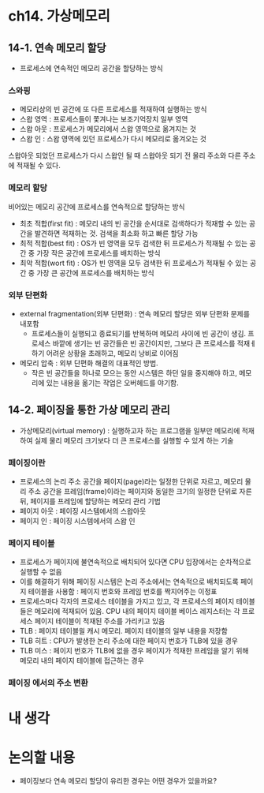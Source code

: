# ch14. 가상메모리

## 14-1. 연속 메모리 할당

- 프로세스에 연속적인 메모리 공간을 할당하는 방식

### 스와핑

- 메모리상의 빈 공간에 또 다른 프로세스를 적재하여 실행하는 방식
- 스왑 영역 : 프로세스들이 쫓겨나는 보조기억장치 일부 영역
- 스왑 아웃 : 프로세스가 메모리에서 스왑 영역으로 옮겨지는 것
- 스왑 인 : 스왑 영역에 있던 프로세스가 다시 메모리로 옮겨오는 것

스왑아웃 되었던 프로세스가 다시 스왑인 될 때 스왑아웃 되기 전 물리 주소와 다른 주소에 적재될 수 있다.

### 메모리 할당

비어있는 메모리 공간에 프로세스를 연속적으로 할당하는 방식

- 최초 적합(first fit) : 메모리 내의 빈 공간을 순서대로 검색하다가 적재할 수 있는 공간을 발견하면 적재하는 것. 검색을 최소화 하고 빠른 할당 가능
- 최적 적합(best fit) : OS가 빈 영역을 모두 검색한 뒤 프로세스가 적재될 수 있는 공간 중 가장 작은 공간에 프로세스를 배치하는 방식
- 최악 적합(wort fit) : OS가 빈 영역을 모두 검색한 뒤 프로세스가 적재될 수 있는 공간 중 가장 큰 공간에 프로세스를 배치하는 방식

### 외부 단편화

- external fragmentation(외부 단편화) : 연속 메모리 할당은 외부 단편화 문제를 내포함
  - 프로세스들이 실행되고 종료되기를 반복하며 메모리 사이에 빈 공간이 생김. 프로세스 바깥에 생기는 빈 공간들은 빈 공간이지만, 그보다 큰 프로세스를 적재ㅔ하기 어려운 상황을 초래하고, 메모리 낭비로 이어짐
- 메모리 압축 : 외부 단편화 해결의 대표적인 방법.
  - 작은 빈 공간들을 하나로 모으는 동안 시스템은 하던 일을 중지해야 하고, 메모리에 있는 내용을 옮기는 작업은 오버헤드를 야기함.

## 14-2. 페이징을 통한 가상 메모리 관리

- 가상메모리(virtual memory) : 실행하고자 하는 프로그램을 일부만 메모리에 적재하여 실제 물리 메모리 크기보다 더 큰 프로세스를 실행할 수 있게 하는 기술

### 페이징이란

- 프로세스의 논리 주소 공간을 페이지(page)라는 일정한 단위로 자르고, 메모리 물리 주소 공간을 프레임(frame)이라는 페이지와 동일한 크기의 일정한 단위로 자른 뒤, 페이지를 프레임에 할당하는 메모리 관리 기법
- 페이지 아웃 : 페이징 시스템에서의 스왑아웃
- 페이지 인 : 페이징 시스템에서의 스왑 인

### 페이지 테이블

- 프로세스가 페이지에 불연속적으로 배치되어 있다면 CPU 입장에서는 순차적으로 실행할 수 없음
- 이를 해결하기 위해 페이징 시스템은 논리 주소에서는 연속적으로 배치되도록 페이지 테이블을 사용함 : 페이지 번호와 프레임 번호를 짝지어주는 이정표
- 프로세스마다 각자의 프로세스 테이블을 가지고 있고, 각 프로세스의 페이지 테이블들은 메모리에 적재되어 있음. CPU 내의 페이지 테이블 베이스 레지스터는 각 프로세스 페이지 테이블이 적재된 주소를 가리키고 있음
- TLB : 페이지 테이블읠 캐시 메모리. 페이지 테이블의 일부 내용을 저장함
- TLB 히트 : CPU가 발생한 논리 주소에 대한 페이지 번호가 TLB에 있을 경우
- TLB 미스 : 페이지 번호가 TLB에 없을 경우 페이지가 적재한 프레임을 알기 위해 메모리 내의 페이지 테이블에 접근하는 경우

### 페이징 에서의 주소 변환

# 내 생각

# 논의할 내용

- 페이징보다 연속 메모리 할당이 유리한 경우는 어떤 경우가 있을까요?
